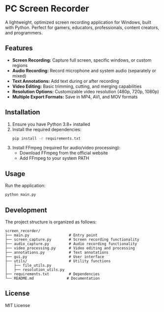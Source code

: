 # PC Screen Recorder

A lightweight, optimized screen recording application for Windows, built with Python. Perfect for gamers, educators, professionals, content creators, and programmers.

## Features

- **Screen Recording:** Capture full screen, specific windows, or custom regions
- **Audio Recording:** Record microphone and system audio (separately or mixed)
- **Text Annotations:** Add text during or after recording
- **Video Editing:** Basic trimming, cutting, and merging capabilities
- **Resolution Options:** Customizable video resolution (480p, 720p, 1080p)
- **Multiple Export Formats:** Save in MP4, AVI, and MOV formats

## Installation

1. Ensure you have Python 3.8+ installed
2. Install the required dependencies:
   ```bash
   pip install -r requirements.txt
   ```
3. Install FFmpeg (required for audio/video processing):
   - Download FFmpeg from the official website
   - Add FFmpeg to your system PATH

## Usage

Run the application:
```bash
python main.py
```

## Development

The project structure is organized as follows:
```
screen_recorder/
├── main.py                  # Entry point
├── screen_capture.py        # Screen recording functionality
├── audio_capture.py         # Audio recording functionality
├── video_processing.py      # Video editing and processing
├── annotations.py           # Text annotations
├── gui.py                   # User interface
├── utils/                   # Utility functions
│   ├── file_utils.py
│   ├── resolution_utils.py
├── requirements.txt         # Dependencies
└── README.md               # Documentation
```

## License

MIT License
